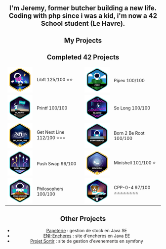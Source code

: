 <div align="center">
	<div align="center">
		<h2>
			I'm Jeremy, former butcher building a new life. Coding with php since i was a kid, i'm now a 42 School student (Le Havre).
		</h2>
	</div>
	<div align="center">
		<h2>
			My Projects
		</h2>
	</div>
	<div align="center">
		<table>
			<thead>
				<tr>
					<h2>
						Completed 42 Projects
					</h2>
				</tr>
			</thead>
			<tr>
				<td>
					<a href="https://github.com/JeremyCheron/Libft">
						<img src="/assets/libftm.png">
					</a>
				</td>
				<td>
					Libft 125/100 ⭐⭐
				</td>
				<td>
					<a href="https://github.com/JeremyCheron/42-pipex">
						<img src="/assets/pipexe.png">
					</a>
				</td>
				<td>
					Pipex 100/100
				</td>
			</tr>
			<tr>
				<td>
					<a href="https://github.com/JeremyCheron/ft_printf">
						<img src="/assets/ft_printfe.png">
					</a>
				</td>
				<td>
					Printf 100/100
				</td>
				<td>
					<a href="https://github.com/JeremyCheron/solong">
						<img src="/assets/so_longe.png">
					</a>
				</td>
				<td>
					So Long 100/100
				</td>
			</tr>
			<tr>
				<td>
					<a href="https://github.com/JeremyCheron/get_next_line">
						<img src="/assets/get_next_linem.png">
					</a>
				</td>
				<td>
					Get Next Line 112/100 ⭐⭐⭐
				</td>
				<td>
					<img src="/assets/born2beroote.png">
				</td>
				<td>
					Born 2 Be Root 100/100
				</td>
			</tr>
			<tr>
				<td>
					<a href="https://github.com/JeremyCheron/Push-Swap">
						<img src="/assets/push_swape.png">
					</a>
				</td>
				<td>
					Push Swap 96/100
				</td>
				<td>
					<a href="https://github.com/JeremyCheron/42_minishell">
						<img src="/assets/minishellm.png">
					</a>
				</td>
				<td>
					Minishell 101/100 ⭐
				</td>
			</tr>
			<tr>
				<td>
					<img src="/assets/philosopherse.png">
				</td>
				<td>
					Philosophers 100/100
				</td>
				<td>
					<img src="/assets/cppe.png">
				</td>
				<td>
					CPP-0-4 97/100 ⭐⭐⭐⭐⭐⭐⭐⭐
				</td>
			</tr>
		</table>
	</div>
	<div align="center">
		<h2> Other Projects </h2>
		<ul>
			<li>
				<a href="https://github.com/JeremyCheron/papeterie">Papeterie</a> : gestion de stock en Java SE
			</li>
			<li>
				<a href="https://github.com/JeremyCheron/eni-encheres">ENI-Encheres</a> : site d'encheres en Java EE
			</li>
			<li>
				<a href="https://github.com/JeremyCheron/projet-sortir">Projet Sortir</a> : site de gestion d'evenements en symfony
			</li>
		</ul>
	</div>
</div>
